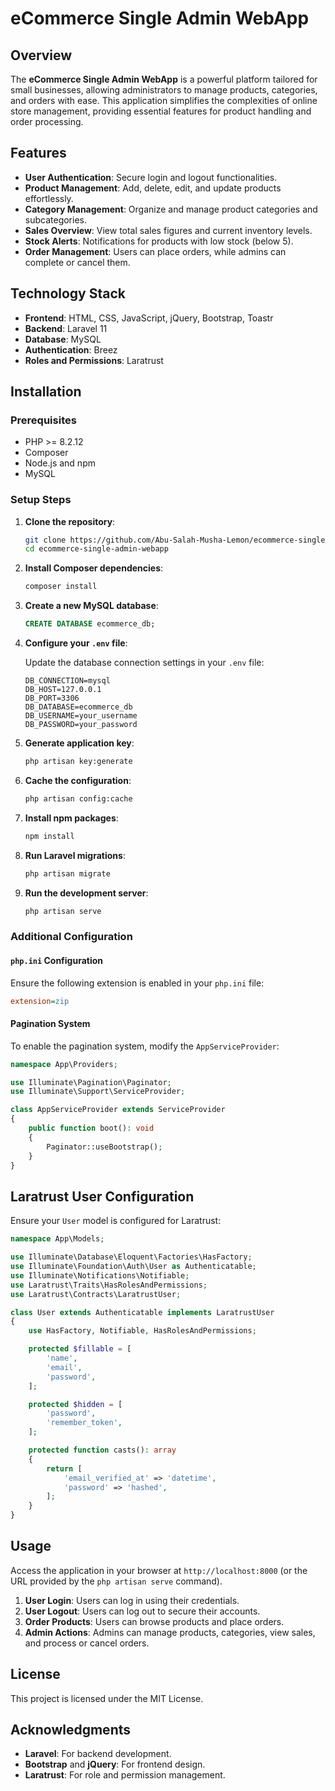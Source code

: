 # eCommerce Single Admin WebApp

## Overview

The **eCommerce Single Admin WebApp** is a powerful platform tailored for small businesses, allowing administrators to manage products, categories, and orders with ease. This application simplifies the complexities of online store management, providing essential features for product handling and order processing.

## Features

- **User Authentication**: Secure login and logout functionalities.
- **Product Management**: Add, delete, edit, and update products effortlessly.
- **Category Management**: Organize and manage product categories and subcategories.
- **Sales Overview**: View total sales figures and current inventory levels.
- **Stock Alerts**: Notifications for products with low stock (below 5).
- **Order Management**: Users can place orders, while admins can complete or cancel them.

## Technology Stack

- **Frontend**: HTML, CSS, JavaScript, jQuery, Bootstrap, Toastr
- **Backend**: Laravel 11
- **Database**: MySQL
- **Authentication**: Breez
- **Roles and Permissions**: Laratrust

## Installation

### Prerequisites

- PHP >= 8.2.12
- Composer
- Node.js and npm
- MySQL

### Setup Steps

1. **Clone the repository**:

   ```bash
   git clone https://github.com/Abu-Salah-Musha-Lemon/ecommerce-single-admin-webapp.git
   cd ecommerce-single-admin-webapp
   ```

2. **Install Composer dependencies**:

   ```bash
   composer install
   ```

3. **Create a new MySQL database**:

   ```sql
   CREATE DATABASE ecommerce_db;
   ```

4. **Configure your `.env` file**:

   Update the database connection settings in your `.env` file:

   ```env
   DB_CONNECTION=mysql
   DB_HOST=127.0.0.1
   DB_PORT=3306
   DB_DATABASE=ecommerce_db
   DB_USERNAME=your_username
   DB_PASSWORD=your_password
   ```

5. **Generate application key**:

   ```bash
   php artisan key:generate
   ```

6. **Cache the configuration**:

   ```bash
   php artisan config:cache
   ```

7. **Install npm packages**:

   ```bash
   npm install
   ```

8. **Run Laravel migrations**:

   ```bash
   php artisan migrate
   ```

9. **Run the development server**:

   ```bash
   php artisan serve
   ```

### Additional Configuration

#### `php.ini` Configuration

Ensure the following extension is enabled in your `php.ini` file:

```ini
extension=zip
```

#### Pagination System

To enable the pagination system, modify the `AppServiceProvider`:

```php
namespace App\Providers;

use Illuminate\Pagination\Paginator;
use Illuminate\Support\ServiceProvider;

class AppServiceProvider extends ServiceProvider
{
    public function boot(): void
    {
        Paginator::useBootstrap();
    }
}
```

## Laratrust User Configuration

Ensure your `User` model is configured for Laratrust:

```php
namespace App\Models;

use Illuminate\Database\Eloquent\Factories\HasFactory;
use Illuminate\Foundation\Auth\User as Authenticatable;
use Illuminate\Notifications\Notifiable;
use Laratrust\Traits\HasRolesAndPermissions;
use Laratrust\Contracts\LaratrustUser;

class User extends Authenticatable implements LaratrustUser 
{
    use HasFactory, Notifiable, HasRolesAndPermissions;

    protected $fillable = [
        'name',
        'email',
        'password',
    ];

    protected $hidden = [
        'password',
        'remember_token',
    ];

    protected function casts(): array
    {
        return [
            'email_verified_at' => 'datetime',
            'password' => 'hashed',
        ];
    }
}
```

## Usage

Access the application in your browser at `http://localhost:8000` (or the URL provided by the `php artisan serve` command).

1. **User Login**: Users can log in using their credentials.
2. **User Logout**: Users can log out to secure their accounts.
3. **Order Products**: Users can browse products and place orders.
4. **Admin Actions**: Admins can manage products, categories, view sales, and process or cancel orders.

## License

This project is licensed under the MIT License.

## Acknowledgments

- **Laravel**: For backend development.
- **Bootstrap** and **jQuery**: For frontend design.
- **Laratrust**: For role and permission management.

